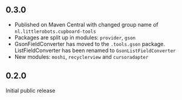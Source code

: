0.3.0
-----
* Published on Maven Central with changed group name of `nl.littlerobots.cupboard-tools`
* Packages are split up in modules: `provider`, `gson`
* GsonFieldConverter has moved to the `.tools.gson` package. ListFieldConverter has been renamed to `GsonListFieldConverter`
* New modules: `moshi`, `recyclerview` and `cursoradapter`

0.2.0
-----
Initial public release